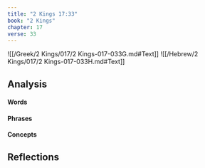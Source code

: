 ```yaml
---
title: "2 Kings 17:33"
book: "2 Kings"
chapter: 17
verse: 33
---
```

![[/Greek/2 Kings/017/2 Kings-017-033G.md#Text]]
![[/Hebrew/2 Kings/017/2 Kings-017-033H.md#Text]]

## Analysis

#### Words

#### Phrases

#### Concepts

## Reflections
